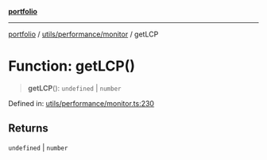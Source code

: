 [**portfolio**](../../../../README.md)

***

[portfolio](../../../../modules.md) / [utils/performance/monitor](../README.md) / getLCP

# Function: getLCP()

> **getLCP**(): `undefined` \| `number`

Defined in: [utils/performance/monitor.ts:230](https://github.com/tnorlund/Portfolio/blob/a37be83d8c37614550e16ffd25854d71a9625bb4/portfolio/utils/performance/monitor.ts#L230)

## Returns

`undefined` \| `number`
